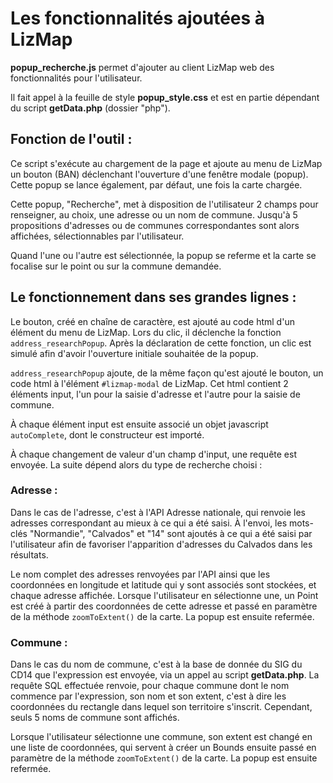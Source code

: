 # Les fonctionnalités ajoutées à LizMap
**popup_recherche.js** permet d'ajouter au client
LizMap web des fonctionnalités pour l'utilisateur.

Il fait appel à la feuille de style **popup_style.css** et est en partie dépendant
du script **getData.php** (dossier "php").

## Fonction de l'outil :

Ce script s'exécute au chargement de la page et ajoute au menu de LizMap un
bouton (BAN) déclenchant l'ouverture d'une fenêtre modale (popup). Cette popup
se lance également, par défaut, une fois la carte chargée.

Cette popup, "Recherche", met à disposition de l'utilisateur 2 champs pour
renseigner, au choix, une adresse ou un nom de commune. Jusqu'à 5 propositions
d'adresses ou de communes correspondantes sont alors affichées, sélectionnables
par l'utilisateur.

Quand l'une ou l'autre est sélectionnée, la popup se referme et la carte se
focalise sur le point ou sur la commune demandée.

## Le fonctionnement dans ses grandes lignes :

Le bouton, créé en chaîne de caractère, est ajouté au code html d'un élément
du menu de LizMap. Lors du clic, il déclenche la fonction
``address_researchPopup``. Après la déclaration de cette fonction, un clic est
simulé afin d'avoir l'ouverture initiale souhaitée de la popup.

``address_researchPopup`` ajoute, de la même façon qu'est ajouté le bouton, un
code html à l'élément ``#lizmap-modal`` de LizMap. Cet html contient 2 éléments
input, l'un pour la saisie d'adresse et l'autre pour la saisie de commune.

À chaque élément input est ensuite associé un objet javascript ``autoComplete``,
dont le constructeur est importé.

À chaque changement de valeur d'un champ d'input, une requête est envoyée.
La suite dépend alors du type de recherche choisi :

### Adresse :

Dans le cas de l'adresse, c'est à l'API Adresse nationale, qui renvoie les
adresses correspondant au mieux à ce qui a été saisi.
À l'envoi, les mots-clés "Normandie", "Calvados" et "14" sont ajoutés à ce qui
a été saisi par l'utilisateur afin de favoriser l'apparition d'adresses du
Calvados dans les résultats.

Le nom complet des adresses renvoyées par l'API ainsi que les coordonnées en
longitude et latitude qui y sont associés sont stockées, et chaque adresse
affichée. Lorsque l'utilisateur en sélectionne une, un Point est créé à partir
des coordonnées de cette adresse et passé en paramètre de la méthode
``zoomToExtent()`` de la carte. La popup est ensuite refermée.

### Commune :

Dans le cas du nom de commune, c'est à la base de donnée du SIG du CD14 que
l'expression est envoyée, via un appel au script **getData.php**. La requête SQL
effectuée renvoie, pour chaque commune dont le nom commence par l'expression,
son nom et son extent, c'est à dire les coordonnées du rectangle dans lequel
son territoire s'inscrit. Cependant, seuls 5 noms de commune sont affichés.

Lorsque l'utilisateur sélectionne une commune, son extent est changé en une
liste de coordonnées, qui servent à créer un Bounds ensuite passé en paramètre
de la méthode ``zoomToExtent()`` de la carte. La popup est ensuite refermée.
